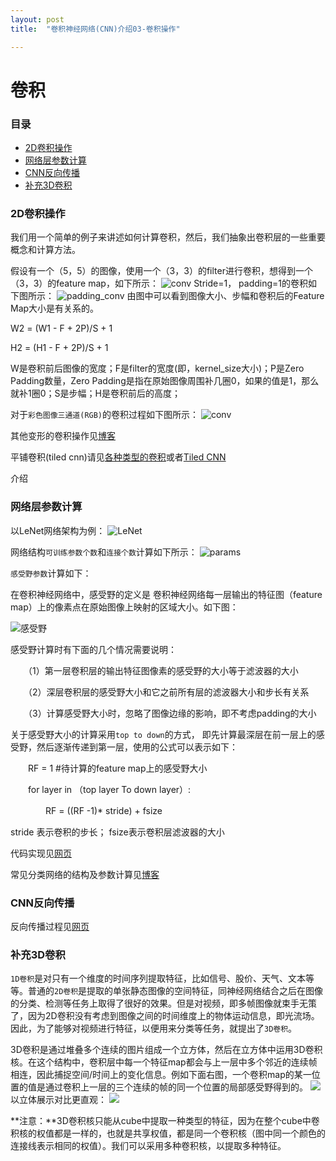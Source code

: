 ```yaml
---
layout: post
title:  "卷积神经网络(CNN)介绍03-卷积操作"

---
```


# 卷积

### 目录

* [2D卷积操作](#2D-CNN)
* [网络层参数计算](#parameters-compute)
* [CNN反向传播](#CNN-back-propagation)
* [补充3D卷积](#3D-CNN)


### <a name="2D-CNN"></a> 2D卷积操作

我们用一个简单的例子来讲述如何计算卷积，然后，我们抽象出卷积层的一些重要概念和计算方法。

假设有一个（5，5）的图像，使用一个（3，3）的filter进行卷积，想得到一个（3，3）的feature map，如下所示：
![conv]({{site.url}}/images/CNN/conv1.gif)
Stride=1， padding=1的卷积如下图所示：
![padding_conv]({{site.url}}/images/CNN/padding_conv.gif)
由图中可以看到图像大小、步幅和卷积后的Feature Map大小是有关系的。

W2 = (W1 - F + 2P)/S + 1

H2 = (H1 - F + 2P)/S + 1

W是卷积前后图像的宽度；F是filter的宽度(即，kernel_size大小)；P是Zero Padding数量，Zero Padding是指在原始图像周围补几圈0，如果的值是1，那么就补1圈0；S是步幅；H是卷积前后的高度；

对于`彩色图像三通道(RGB)`的卷积过程如下图所示：
![conv]({{site.url}}/images/CNN/conv2.gif)

其他变形的卷积操作见[博客](https://blog.csdn.net/lqfarmer/article/details/78221858)

平铺卷积(tiled cnn)请见[各种类型的卷积](https://blog.csdn.net/github_36326955/article/details/72829041)或者[Tiled CNN](https://blog.csdn.net/qq_42707449/article/details/81223155)

介绍

### <a name="parameters-compute"></a> 网络层参数计算

以LeNet网络架构为例：
![LeNet]({{site.url}}/images/CNN/frame.jpg)

网络结构`可训练参数个数`和`连接个数`计算如下所示：
![params]({{site.url}}/images/CNN/params.png)

`感受野参数`计算如下：

在卷积神经网络中，感受野的定义是 卷积神经网络每一层输出的特征图（feature map）上的像素点在原始图像上映射的区域大小。如下图：

![感受野]({{site.url}}/images/CNN/ganshouye.png)

感受野计算时有下面的几个情况需要说明：

　　（1）第一层卷积层的输出特征图像素的感受野的大小等于滤波器的大小

　　（2）深层卷积层的感受野大小和它之前所有层的滤波器大小和步长有关系

　　（3）计算感受野大小时，忽略了图像边缘的影响，即不考虑padding的大小

关于感受野大小的计算采用`top to down`的方式， 即先计算最深层在前一层上的感受野，然后逐渐传递到第一层，使用的公式可以表示如下：　　　

　　RF = 1 #待计算的feature map上的感受野大小

　　for layer in （top layer To down layer）:

　　　　RF = ((RF -1)* stride) + fsize

stride 表示卷积的步长； fsize表示卷积层滤波器的大小　

代码实现见[网页](https://blog.csdn.net/baidu_32173921/article/details/70049186)

常见分类网络的结构及参数计算见[博客](https://blog.csdn.net/PeaceInMind/article/details/78079263)

### <a name="CNN-back-propagation"></a> CNN反向传播

反向传播过程见[网页](https://www.cnblogs.com/pinard/p/6494810.html)

### <a name="3D-CNN"></a> 补充3D卷积

`1D卷积`是对只有一个维度的时间序列提取特征，比如信号、股价、天气、文本等等。普通的`2D卷积`是提取的单张静态图像的空间特征，同神经网络结合之后在图像的分类、检测等任务上取得了很好的效果。但是对视频，即多帧图像就束手无策了，因为2D卷积没有考虑到图像之间的时间维度上的物体运动信息，即光流场。因此，为了能够对视频进行特征，以便用来分类等任务，就提出了`3D卷积`。

3D卷积是通过堆叠多个连续的图片组成一个立方体，然后在立方体中运用3D卷积核。在这个结构中，卷积层中每一个特征map都会与上一层中多个邻近的连续帧相连，因此捕捉空间/时间上的变化信息。例如下面右图，一个卷积map的某一位置的值是通过卷积上一层的三个连续的帧的同一个位置的局部感受野得到的。
![]({{site.url}}/images/CNN/2D-3D-1.png)
以立体展示对比更直观：
![]({{site.url}}/images/CNN/2D-3D-2.jpg)

**注意：**3D卷积核只能从cube中提取一种类型的特征，因为在整个cube中卷积核的权值都是一样的，也就是共享权值，都是同一个卷积核（图中同一个颜色的连接线表示相同的权值）。我们可以采用多种卷积核，以提取多种特征。
